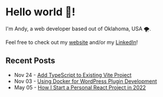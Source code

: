  # Hello world 👋!
 I'm Andy, a web developer based out of Oklahoma, USA 🌪️.

 Feel free to check out my [website](https://andynguyen.dev) and/or my [LinkedIn](https://www.linkedin.com/in/AndyN9/)!

## Recent Posts
<!-- feed start -->
- Nov 24 - [Add TypeScript to Existing Vite Project](https://andynguyen.dev/blog/add-typescript-existing-vite-project/)
- Nov 03 - [Using Docker for WordPress Plugin Development](https://andynguyen.dev/blog/using-docker-wordpress-plugin-development/)
- May 05 - [How I Start a Personal React Project in 2022](https://andynguyen.dev/blog/start-personal-react-project-2022/)
<!-- feed end -->

